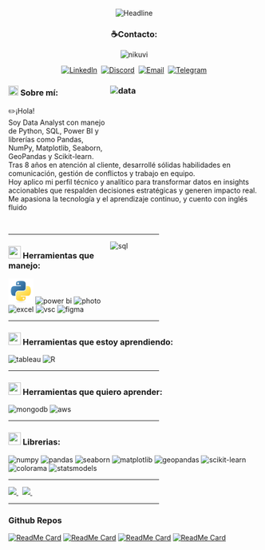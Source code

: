 <div>
  <div align=center>
   <img src="https://media.tenor.com/uF7aJqxcM6QAAAAj/digital-skola-bertalenta-digital.gif" alt="" />
   <br>
   <img src="https://readme-typing-svg.herokuapp.com?color=FA8072&size=32&center=true&vCenter=true&width=600&height=50&lines=Hola+soy+Nicole+%F0%9F%91%8B" alt="Headline" />
</div>
 <h3 align="center">☕Contacto:</h3>
<p align="center"> 
 <img src="https://komarev.com/ghpvc/?username=nikuvi&label=Profile%20views&color=0e75b6&style=flat" alt="nikuvi" /> 
</p>
<p align="center">
  <a href="https://www.linkedin.com/in/nicoleviviant/"><img src="https://img.icons8.com/?size=100&id=WyB8Jtm9PZoo&format=png&color=000000" alt="LinkedIn"/></a>&nbsp;
  <a href="https://discord.com/users/nikuvi"><img src="https://img.icons8.com/?size=100&id=36wRfL5VpMnw&format=png&color=000000" alt="Discord"/></a>&nbsp;
  <a href="mailto:nicoleviviant@gmail.com"><img src="https://img.icons8.com/?size=100&id=K1IV4wU6ceuS&format=png&color=000000" alt="Email"/></a>&nbsp;
  <a href="https://t.me/nicoleviviant"><img src="https://img.icons8.com/?size=100&id=Ai1GT4W6UPLG&format=png&color=000000" alt="Telegram"/></a>
</p>

<h3 align="left"><img src="https://github.com/user-attachments/assets/6fdbdd15-e028-44e4-a8d5-c2be1c7265b3" alt="" width="20" height="20"/>
 <img align="right" alt="data" width="300" src="https://media1.tenor.com/m/Ymj95Wad2LoAAAAd/gollum-power-bi.gif" width="150" height="130"/>
Sobre mí: </h3>
<p align="left">
✏️¡Hola!
<br>Soy Data Analyst con manejo de Python, SQL, Power BI y librerías como Pandas, NumPy, Matplotlib, Seaborn, GeoPandas y Scikit-learn.
<br>Tras 8 años en atención al cliente, desarrollé sólidas habilidades en comunicación, gestión de conflictos y trabajo en equipo.
<br>Hoy aplico mi perfil técnico y analítico para transformar datos en insights accionables que respalden decisiones estratégicas y generen impacto real.
<br>Me apasiona la tecnología y el aprendizaje continuo, y cuento con inglés fluido
</p>

<br><hr width="60%" >
 <img align="right" alt="sql" width="300" src="https://media1.tenor.com/m/Rtyg-9DI9EAAAAAd/sql.gif" width="150" height="130"/>
<h3 align="left"><img src="https://img.icons8.com/?size=100&id=12784&format=png&color=000000" alt="" width="25" height="25"/>
Herramientas que manejo:</h3>
<p align="left"> 
 <img src="https://raw.githubusercontent.com/devicons/devicon/master/icons/python/python-original.svg" alt="python" width="50" height="50"/>
 <img src="https://img.icons8.com/?size=256&id=Ny0t2MYrJ70p&format=png" alt="power bi" width="50" height="50"/>
 <img src="https://img.icons8.com/?size=256&id=13677&format=png" alt="photo" width="50" height="50"/>
 <img src="https://img.icons8.com/?size=256&id=117561&format=png" alt="excel" width="50" height="50"/>
 <img src="https://img.icons8.com/?size=100&id=9OGIyU8hrxW5&format=png&color=000000" alt="vsc" width="50" height="50"/>
 <img src="https://img.icons8.com/?size=100&id=W0YEwBDDfTeu&format=png&color=000000" alt="figma" width="50" height="50"/>
  
<hr width="60%" >
  <h3 align="left"><img src="https://img.icons8.com/?size=100&id=118805&format=png&color=000000" alt="" width="25" height="25"/>
Herramientas que estoy aprendiendo:</h3>
<p align="left"> 
  <img src="https://img.icons8.com/?size=100&id=9Kvi1p1F0tUo&format=png&color=000000" alt="tableau" width="50" height="50"/>
  <img src="https://img.icons8.com/?size=100&id=CLvQeiwFpit4&format=png&color=000000" alt="R" width="50" height="50"/>

<hr width="60%" >
  <h3 align="left"><img src="https://img.icons8.com/?size=100&id=nmt7myytP45P&format=png&color=000000" alt="" width="25" height="25"/>
Herramientas que quiero aprender:</h3>
<p align="left"> 
  <img src="https://img.icons8.com/?size=100&id=tBBf3P8HL0vR&format=png&color=000000" alt="mongodb" width="50" height="50"/>
  <img src="https://img.icons8.com/?size=100&id=33039&format=png&color=000000" alt="aws" width="50" height="50"/>
</p>

<hr width="60%" >
  <h3 align="left"><img src="https://img.icons8.com/?size=100&id=MmkqIRv7P6Xy&format=png&color=000000" alt="" width="25" height="25"/>
Librerias:</h3>
<p align="left"> 
 <img src="https://img.shields.io/badge/Numpy-777BB4?style=for-the-badge&logo=numpy&logoColor=white" alt="numpy" />
 <img src="https://img.shields.io/badge/Pandas-2C2D72?style=for-the-badge&logo=pandas&logoColor=white" alt="pandas" />
 <img src="https://img.shields.io/badge/Seaborn-77A5D5?style=for-the-badge&logo=seaborn&logoColor=white" alt="seaborn" />
 <img src="https://img.shields.io/badge/MatplotLib-2C2D72?style=for-the-badge&logo=matplotlib&logoColor=white" alt="matplotlib" />
 <img src="https://img.shields.io/badge/Geopandas-60A650?style=for-the-badge&logo=geopandas&logoColor=white" alt="geopandas" />
 <img src="https://img.shields.io/badge/Scikit Learn-F7931E?style=for-the-badge&logo=scikit-learn&logoColor=white" alt="scikit-learn" />
 <img src="https://img.shields.io/badge/Colorama-FFC0CB?style=for-the-badge&logo=colorama&logoColor=white" alt="colorama" />
 <img src="https://img.shields.io/badge/Statsmodels-808080?style=for-the-badge&logo=statsmodels&logoColor=white" alt="statsmodels" />
<hr width="60%" >

<p align="left">
  <a href="https://github.com/anuraghazra/github-readme-stats">
    <img src="https://github-readme-stats.vercel.app/api?username=nikuvi&theme=dracula" />
  </a>&nbsp;
  <a href="https://github.com/anuraghazra/github-readme-stats">
    <img src="https://github-readme-stats.vercel.app/api/top-langs/?username=nikuvi&hide=html&layout=compact&theme=dracula" />
  </a>&nbsp;
</p>

<hr width="60%" >

### Github Repos

[![ReadMe Card](https://github-readme-stats.vercel.app/api/pin/?username=nikuvi&repo=Gametime-Stats---NBA-Data-Analytics-Consultancy&show_owner=false)](https://github.com/nikuvi/Gametime-Stats---NBA-Data-Analytics-Consultancy)
[![ReadMe Card](https://github-readme-stats.vercel.app/api/pin/?username=nikuvi&repo=Adventures-Work-Cycles&show_owner=false)](https://github.com/nikuvi/Adventures-Work-Cycles)
[![ReadMe Card](https://github-readme-stats.vercel.app/api/pin/?username=nikuvi&repo=Biogenesys&show_owner=false)](https://github.com/nikuvi/Biogenesys)
[![ReadMe Card](https://github-readme-stats.vercel.app/api/pin/?username=nikuvi&repo=MyStreamerSearcher&show_owner=false)](https://github.com/nikuvi/MyStreamerSearcher)



